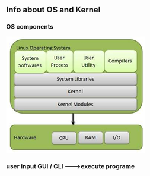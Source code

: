 ## Info about OS and Kernel 

### OS components 

<img src="linux_os.jpg">

### user input GUI / CLI --->execute programe 

